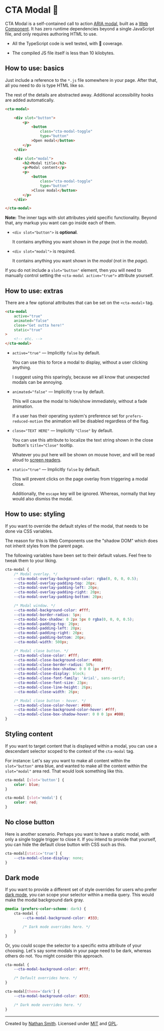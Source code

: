 # CTA Modal 🦒

CTA Modal is a self-contained call to action [ARIA modal](https://www.w3.org/TR/wai-aria-practices/examples/dialog-modal/dialog.html), built as a [Web Component](https://developer.mozilla.org/en-US/docs/Web/Web_Components). It has zero runtime dependencies beyond a single JavaScript file, and only requires authoring HTML to use.

- All the TypeScript code is well tested, with 💯 coverage.

- The compiled JS file itself is less than 10 kilobytes.

## How to use: basics

Just include a reference to the `*.js` file somewhere in your page. After that, all you need to do is type HTML like so.

The rest of the details are abstracted away. Additional accessibility hooks are added automatically.

<!-- prettier-ignore -->
```html
<cta-modal>

	<div slot="button">
		<p>
			<button
                class="cta-modal-toggle"
                type="button"
            >Open modal</button>
		</p>
	</div>

	<div slot="modal">
		<h2>Modal title</h2>
		<p>Modal content</p>
		<p>
			<button
                class="cta-modal-toggle"
                type="button"
            >Close modal</button>
		</p>
	</div>

</cta-modal>
```

**Note:** The inner tags with slot attributes yield specific functionality. Beyond that, any markup you want can go inside each of them.

- `<div slot="button">` is **optional**.

  It contains anything you want shown in the _page_ (not in the _modal_).

- `<div slot="modal">` is required.

  It contains anything you want shown in the _modal_ (not in the _page_).

If you do not include a `slot="button"` element, then you will need to manually control setting the `<cta-modal active="true">` attribute yourself.

## How to use: extras

There are a few optional attributes that can be set on the `<cta-modal>` tag.

<!-- prettier-ignore -->
```html
<cta-modal
    active="true"
    animated="false"
    close="Get outta here!"
    static="true"
>
	<!-- etc. -->
</cta-modal>
```

- `active="true"` — Implicitly `false` by default.

  You can use this to force a modal to display, without a user clicking anything.

  I suggest using this sparingly, because we all know that unexpected modals can be annoying.

- `animated="false"` — Implicitly `true` by default.

  This will cause the modal to hide/show immediately, without a fade animation.

  If a user has their operating system's preference set for `prefers-reduced-motion` the animation will be disabled regardless of the flag.

- `close="TEXT HERE"` — Implicitly `"Close"` by default.

  You can use this attribute to localize the text string shown in the close button's `title="Close"` tooltip.

  Whatever you put here will be shown on mouse hover, and will be read aloud to [screen readers](https://en.wikipedia.org/wiki/Screen_reader).

- `static="true"` — Implicitly `false` by default.

  This will prevent clicks on the page overlay from triggering a modal close.

  Additionally, the `escape` key will be ignored. Whereas, normally that key would also dismiss the modal.

## How to use: styling

If you want to override the default styles of the modal, that needs to be done via CSS variables.

The reason for this is Web Components use the "shadow DOM" which does not inherit styles from the parent page.

The following variables have been set to their default values. Feel free to tweak them to your liking.

```css
cta-modal {
	/* Modal overlay. */
	--cta-modal-overlay-background-color: rgba(0, 0, 0, 0.5);
	--cta-modal-overlay-padding-top: 20px;
	--cta-modal-overlay-padding-left: 20px;
	--cta-modal-overlay-padding-right: 20px;
	--cta-modal-overlay-padding-bottom: 20px;

	/* Modal window. */
	--cta-modal-background-color: #fff;
	--cta-modal-border-radius: 5px;
	--cta-modal-box-shadow: 0 2px 5px 0 rgba(0, 0, 0, 0.5);
	--cta-modal-padding-top: 20px;
	--cta-modal-padding-left: 20px;
	--cta-modal-padding-right: 20px;
	--cta-modal-padding-bottom: 20px;
	--cta-modal-width: 500px;

	/* Modal close button. */
	--cta-modal-close-color: #fff;
	--cta-modal-close-background-color: #000;
	--cta-modal-close-border-radius: 50%;
	--cta-modal-close-box-shadow: 0 0 0 1px #fff;
	--cta-modal-close-display: block;
	--cta-modal-close-font-family: 'Arial', sans-serif;
	--cta-modal-close-font-size: 23px;
	--cta-modal-close-line-height: 26px;
	--cta-modal-close-width: 26px;

	/* Modal close button - hover. */
	--cta-modal-close-color-hover: #000;
	--cta-modal-close-background-color-hover: #fff;
	--cta-modal-close-box-shadow-hover: 0 0 0 1px #000;
}
```

## Styling content

If you want to target content that is displayed within a modal, you can use a descendant selector scoped to the context of the `cta-modal` tag.

For instance: Let's say you want to make all content within the `slot="button"` area blue, and wanted to make all the content within the `slot="modal"` area red. That would look something like this.

```css
cta-modal [slot='button'] {
	color: blue;
}

cta-modal [slot='modal'] {
	color: red;
}
```

## No close button

Here is another scenario. Perhaps you want to have a static modal, with only a single toggle trigger to close it. If you intend to provide that yourself, you can hide the default close button with CSS such as this.

```css
cta-modal[static='true'] {
	--cta-modal-close-display: none;
}
```

## Dark mode

If you want to provide a different set of style overrides for users who prefer [dark mode](https://css-tricks.com/dark-modes-with-css/), you can scope your selector within a media query. This would make the modal background dark gray.

```css
@media (prefers-color-scheme: dark) {
	cta-modal {
		--cta-modal-background-color: #333;

		/* Dark mode overrides here. */
	}
}
```

Or, you could scope the selector to a specific extra attribute of your choosing. Let's say some modals in your page need to be dark, whereas others do not. You might consider this approach.

```css
cta-modal {
	--cta-modal-background-color: #fff;

	/* Default overrides here. */
}

cta-modal[theme='dark'] {
	--cta-modal-background-color: #333;

	/* Dark mode overrides here. */
}
```

---

Created by [Nathan Smith](http://twitter.com/nathansmith). Licensed under [MIT](https://en.wikipedia.org/wiki/MIT_License) and [GPL](https://en.wikipedia.org/wiki/GNU_General_Public_License).
